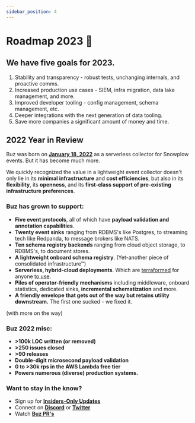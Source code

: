 ```yaml
---
sidebar_position: 4
---
```


# Roadmap 2023 🎯

## We have five goals for 2023.

  1. Stability and transparency - robust tests, unchanging internals, and proactive comms.
  2. Increased production use cases - SIEM, infra migration, data lake management, and more.
  3. Improved developer tooling - config management, schema management, etc.
  4. Deeper integrations with the next generation of data tooling.
  5. Save more companies a significant amount of money and time.


## 2022 Year in Review

Buz was born on **[January 18, 2022](https://github.com/silverton-io/buz/commit/b7d9178a5987f880a87699d16428bc1ae08e5722)** as a serverless collector for Snowplow events. But it has become much more.

We quickly recognized the value in a lightweight event collector doesn't only lie in its **minimal infrastructure** and **cost efficiencies**, but also in its **flexibility**, its **openness**, and its **first-class support of pre-existing infrastructure preferences**.

### Buz has grown to support:

* **Five event protocols**, all of which have **payload validation and annotation capabilities**.
* **Twenty event sinks** ranging from RDBMS's like Postgres, to streaming tech like Redpanda, to message brokers like NATS.
* **Ten schema registry backends** ranging from cloud object storage, to RDBMS's, to document stores.
* **A lightweight onboard schema registry**. (Yet-another piece of consolidated infrastructure™)
* **Serverless, hybrid-cloud deployments**. Which are [terraformed](https://github.com/silverton-io/buz/tree/main/deploy/terraform/aws/lambda) for anyone [to use](https://github.com/silverton-io/buz/tree/main/deploy/terraform/gcp).
* **Piles of operator-friendly mechanisms** including middleware, onboard statistics, dedicated sinks, **incremental schematization** and more.
* **A friendly envelope that gets out of the way but retains utility downstream.** The first one sucked - we fixed it.

(with more on the way)

### Buz 2022 misc:

- **>100k LOC written (or removed)**
- **>250 issues closed**
- **>90 releases**
- **Double-digit microsecond payload validation**
- **0 to >30k rps in the AWS Lambda free tier**
- **Powers numerous (diverse) production systems.**

### Want to stay in the know?

- Sign up for **[Insiders-Only Updates](/insiders-only)**
- Connect on **[Discord](https://discord.gg/JFKVnVdF2m)** or **[Twitter](https://twitter.com/aerialfly)**
- Watch **[Buz PR's](https://github.com/silverton-io/buz/pulls)**
